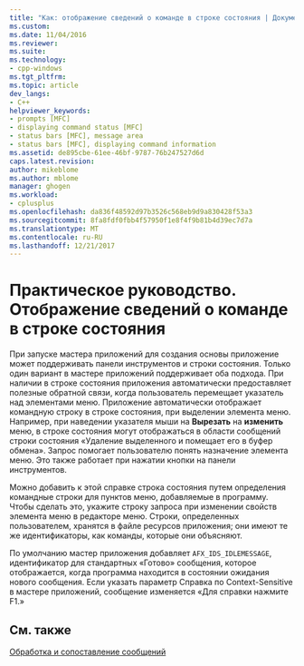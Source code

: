 ```yaml
---
title: "Как: отображение сведений о команде в строке состояния | Документы Microsoft"
ms.custom: 
ms.date: 11/04/2016
ms.reviewer: 
ms.suite: 
ms.technology:
- cpp-windows
ms.tgt_pltfrm: 
ms.topic: article
dev_langs:
- C++
helpviewer_keywords:
- prompts [MFC]
- displaying command status [MFC]
- status bars [MFC], message area
- status bars [MFC], displaying command information
ms.assetid: de895cbe-61ee-46bf-9787-76b247527d6d
caps.latest.revision: 
author: mikeblome
ms.author: mblome
manager: ghogen
ms.workload:
- cplusplus
ms.openlocfilehash: da836f48592d97b3526c568eb9d9a830428f53a3
ms.sourcegitcommit: 8fa8fdf0fbb4f57950f1e8f4f9b81b4d39ec7d7a
ms.translationtype: MT
ms.contentlocale: ru-RU
ms.lasthandoff: 12/21/2017
---
```

# <a name="how-to-display-command-information-in-the-status-bar"></a>Практическое руководство. Отображение сведений о команде в строке состояния
При запуске мастера приложений для создания основы приложение может поддерживать панели инструментов и строки состояния. Только один вариант в мастере приложений поддерживает оба подхода. При наличии в строке состояния приложения автоматически предоставляет полезные обратной связи, когда пользователь перемещает указатель над элементами меню. Приложение автоматически отображает командную строку в строке состояния, при выделении элемента меню. Например, при наведении указателя мыши на **Вырезать** на **изменить** меню, в строке состояния могут отображаться в области сообщений строки состояния «Удаление выделенного и помещает его в буфер обмена». Запрос помогает пользователю понять назначение элемента меню. Это также работает при нажатии кнопки на панели инструментов.  
  
 Можно добавить к этой справке строка состояния путем определения командные строки для пунктов меню, добавляемые в программу. Чтобы сделать это, укажите строку запроса при изменении свойств элемента меню в редакторе меню. Строки, определенных пользователем, хранятся в файле ресурсов приложения; они имеют те же идентификаторы, как команды, которые они объясняют.  
  
 По умолчанию мастер приложения добавляет `AFX_IDS_IDLEMESSAGE`, идентификатор для стандартных «Готово» сообщения, которое отображается, когда программа находится в состоянии ожидания нового сообщения. Если указать параметр Справка по Context-Sensitive в мастере приложений, сообщение изменяется «Для справки нажмите F1.»  
  
## <a name="see-also"></a>См. также  
 [Обработка и сопоставление сообщений](../mfc/message-handling-and-mapping.md)

